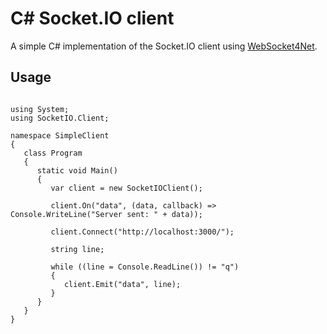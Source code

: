 # C# Socket.IO client
A simple C# implementation of the Socket.IO client using [WebSocket4Net](http://websocket4net.codeplex.com/).

## Usage

```JavaScript

```

```CSharp
using System;
using SocketIO.Client;

namespace SimpleClient
{
   class Program
   {
      static void Main()
      {
         var client = new SocketIOClient();

         client.On("data", (data, callback) => Console.WriteLine("Server sent: " + data));

         client.Connect("http://localhost:3000/");
         
         string line;
         
         while ((line = Console.ReadLine()) != "q")
         {
            client.Emit("data", line);
         }
      }
   }
}
```